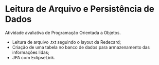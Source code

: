 # Leitura de Arquivo e Persistência de Dados
Atividade avaliativa de Programação Orientada a Objetos.  

- Leitura de arquivo .txt seguindo o layout da Redecard;
- Criação de uma tabela no banco de dados para armazenamento das informações lidas;
- JPA com EclipseLink.